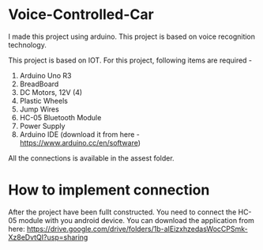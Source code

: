 # Voice-Controlled-Car
I made this project using arduino. This project is based on voice  recognition technology.


This project is based on IOT.
For this project, following items are required - 

1. Arduino Uno R3
2. BreadBoard
3. DC Motors, 12V (4)
4. Plastic Wheels
5. Jump Wires
6. HC-05 Bluetooth Module
7. Power Supply
8. Arduino IDE (download it from here - https://www.arduino.cc/en/software)


All the connections is available in the assest folder. 

# How to implement connection
After the project have been fullt constructed. You need to connect the HC-05 module with you android device.
You can download the application from here: https://drive.google.com/drive/folders/1b-aIEizxhzedasWocCPSmk-Xz8eDvtQI?usp=sharing
